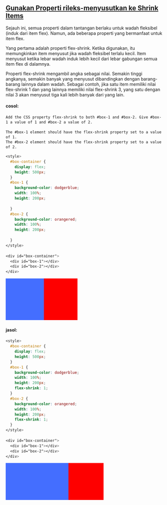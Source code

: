 ## [Gunakan Properti rileks-menyusutkan ke Shrink Items](https://learn.freecodecamp.org/responsive-web-design/css-flexbox/use-the-flex-shrink-property-to-shrink-items)

Sejauh ini, semua properti dalam tantangan berlaku untuk wadah fleksibel \(induk dari item flex\). Namun, ada beberapa properti yang bermanfaat untuk item flex.



Yang pertama adalah properti flex-shrink. Ketika digunakan, itu memungkinkan item menyusut jika wadah fleksibel terlalu kecil. Item menyusut ketika lebar wadah induk lebih kecil dari lebar gabungan semua item flex di dalamnya.



Properti flex-shrink mengambil angka sebagai nilai. Semakin tinggi angkanya, semakin banyak yang menyusut dibandingkan dengan barang-barang lainnya dalam wadah. Sebagai contoh, jika satu item memiliki nilai flex-shrink 1 dan yang lainnya memiliki nilai flex-shrink 3, yang satu dengan nilai 3 akan menyusut tiga kali lebih banyak dari yang lain.



#### cosol:

```
Add the CSS property flex-shrink to both #box-1 and #box-2. Give #box-1 a value of 1 and #box-2 a value of 2.

The #box-1 element should have the flex-shrink property set to a value of 1.
The #box-2 element should have the flex-shrink property set to a value of 2.
```

```css
<style>
  #box-container {
    display: flex;
    height: 500px;
  }
  #box-1 {
    background-color: dodgerblue;
    width: 100%;
    height: 200px;
    
  }
  #box-2 {
    background-color: orangered;
    width: 100%;
    height: 200px;
    
  }
</style>

<div id="box-container">
  <div id="box-1"></div>
  <div id="box-2"></div>
</div>
```

![](/assets/erer.jpg)

#### jasol:

```css
<style>
  #box-container {
    display: flex;
    height: 500px;
  }
  #box-1 {
    background-color: dodgerblue;
    width: 100%;
    height: 200px;
    flex-shrink: 1;
  }
  #box-2 {
    background-color: orangered;
    width: 100%;
    height: 200px;
    flex-shrink: 1;
  }
</style>

<div id="box-container">
  <div id="box-1"></div>
  <div id="box-2"></div>
</div>
```

![](/assets/ereererererer.jpg)

